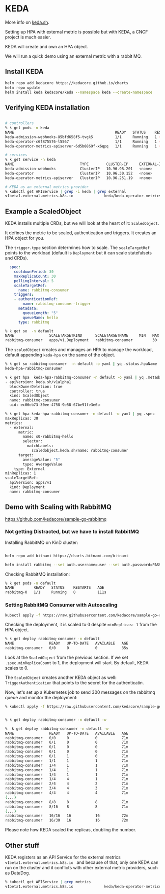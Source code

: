 # KEDA

More info on [keda.sh](keda.sh).

Setting up HPA with external metric is possible but with KEDA, a CNCF project is much easier.

KEDA will create and own an HPA object.

We will run a quick demo using an external metric with a rabbit MQ.


## Install KEDA

```sh
helm repo add kedacore https://kedacore.github.io/charts
helm repo update
helm install keda kedacore/keda --namespace keda --create-namespace
```

## Verifying KEDA installation

```sh

# controllers
% k get pods -n keda
NAME                                              READY   STATUS    RESTARTS       AGE
keda-admission-webhooks-85bfd658f5-tvgk5          1/1     Running   1 (4m5s ago)   4m17s
keda-operator-c6f875576-l5567                     1/1     Running   1 (4m8s ago)   4m17s
keda-operator-metrics-apiserver-6d5b8869f-x6qpq   1/1     Running   1 (4m2s ago)   4m17s

# services
% k get service -n keda
NAME                              TYPE        CLUSTER-IP     EXTERNAL-IP   PORT(S)            AGE
keda-admission-webhooks           ClusterIP   10.96.98.201   <none>        443/TCP            4m29s
keda-operator                     ClusterIP   10.96.30.152   <none>        9666/TCP           4m29s
keda-operator-metrics-apiserver   ClusterIP   10.96.251.19   <none>        443/TCP,8080/TCP   4m29s

# KEDA as an external metrics provider
% kubectl get APIService | grep -i keda | grep external
v1beta1.external.metrics.k8s.io              keda/keda-operator-metrics-apiserver   True        4m47s

```

## Example a ScaledObject

KEDA installs multiple CRDs, but we will look at the heart of it: `ScaledObject`.

It defines the metric to be scaled, authentication and triggers. It creates an HPA object for you.

The `trigger.type` section determines how to scale. The `scaleTargetRef` points to the workload (default is `Deployment` but it can scale statefulsets and CRDs).

```yaml
  spec:
    cooldownPeriod: 30
    maxReplicaCount: 30
    pollingInterval: 5
    scaleTargetRef:
      name: rabbitmq-consumer
    triggers:
    - authenticationRef:
        name: rabbitmq-consumer-trigger
      metadata:
        queueLength: "5"
        queueName: hello
      type: rabbitmq
```

```sh
% k get so  -n default        
NAME                SCALETARGETKIND      SCALETARGETNAME     MIN   MAX   TRIGGERS   AUTHENTICATION              READY   ACTIVE   FALLBACK   PAUSED    AGE
rabbitmq-consumer   apps/v1.Deployment   rabbitmq-consumer         30    rabbitmq   rabbitmq-consumer-trigger   True    False    Unknown    Unknown   4m13s

```

The `scaledObject` creates and manages an HPA to manage the workload, default appending `keda-hpa` on the same of the object.

```sh
% k get so rabbitmq-consumer  -n default -o yaml | yq .status.hpaName
keda-hpa-rabbitmq-consumer
```

```sh
% k get hpa  keda-hpa-rabbitmq-consumer -n default -o yaml | yq .metadata.ownerReferences
- apiVersion: keda.sh/v1alpha1
  blockOwnerDeletion: true
  controller: true
  kind: ScaledObject
  name: rabbitmq-consumer
  uid: ec06eb73-30ee-4758-9e58-67be91fe3e6b
```

```sh
% k get hpa keda-hpa-rabbitmq-consumer -n default -o yaml | yq .spec                    
maxReplicas: 30
metrics:
  - external:
      metric:
        name: s0-rabbitmq-hello
        selector:
          matchLabels:
            scaledobject.keda.sh/name: rabbitmq-consumer
      target:
        averageValue: "5"
        type: AverageValue
    type: External
minReplicas: 1
scaleTargetRef:
  apiVersion: apps/v1
  kind: Deployment
  name: rabbitmq-consumer
```

## Demo with Scaling with RabbitMQ

https://github.com/kedacore/sample-go-rabbitmq


### Not getting Distracted, but we have to install RabbitMQ

Installing RabbitMQ on KinD cluster:

```sh

helm repo add bitnami https://charts.bitnami.com/bitnami

helm install rabbitmq --set auth.username=user --set auth.password=PASSWORD --set volumePermissions.enabled=true bitnami/rabbitmq  --namespace default --wait

```

Checking RabbitMQ installation:

```sh
% k get pods -n default
NAME         READY   STATUS    RESTARTS   AGE
rabbitmq-0   1/1     Running   0          111s
```


### Setting RabbitMQ Consumer with Autoscaling

```sh
kubectl apply -f https://raw.githubusercontent.com/kedacore/sample-go-rabbitmq/main/deploy/deploy-consumer.yaml -n default

```

Checking the deployment, it is scaled to 0 despite `minReplicas: 1` from the HPA object.

```sh
% k get deploy rabbitmq-consumer -n default
NAME                READY   UP-TO-DATE   AVAILABLE   AGE
rabbitmq-consumer   0/0     0            0           35s
```

Look at the `ScaledObject` from the previous section. If we set `.spec.minReplicaCount` to 1, the deployment will start. By default, KEDA scales to 0.

The `ScaledObject` creates another KEDA object as well: `TriggerAuthentication` that points to the secret for the authenticatin.


Now, let's set up a Kubernetes job to send 300 messages on the rabbitmq queue and monitor the deployment:

```sh
% kubectl apply -f https://raw.githubusercontent.com/kedacore/sample-go-rabbitmq/main/deploy/deploy-publisher-job.yaml


% k get deploy rabbitmq-consumer -n default -w

%  k get deploy rabbitmq-consumer -n default -w
NAME                READY   UP-TO-DATE   AVAILABLE   AGE
rabbitmq-consumer   0/0     0            0           71m
rabbitmq-consumer   0/1     0            0           71m
rabbitmq-consumer   0/1     0            0           71m
rabbitmq-consumer   0/1     0            0           71m
rabbitmq-consumer   0/1     1            0           71m
rabbitmq-consumer   1/1     1            1           71m
rabbitmq-consumer   1/4     1            1           71m
rabbitmq-consumer   1/4     1            1           71m
rabbitmq-consumer   1/4     1            1           71m
rabbitmq-consumer   1/4     4            1           71m
rabbitmq-consumer   2/4     4            2           71m
rabbitmq-consumer   3/4     4            3           71m
rabbitmq-consumer   4/4     4            4           71m
(...)
rabbitmq-consumer   8/8     8            8           71m
rabbitmq-consumer   8/16    8            8           71m
(...)
rabbitmq-consumer   16/16   16           16          72m
rabbitmq-consumer   16/30   16           16          72m
```

Please note how KEDA scaled the replicas, doubling the number.

## Other stuff

KEDA registers as an API Service for the external metrics `v1beta1.external.metrics.k8s.io ` and because of that, only one KEDA can run on the cluster and it conflicts with other external metric providers, such as DataDog.

```sh                                                
% kubectl get APIService | grep metrics
v1beta1.external.metrics.k8s.io              keda/keda-operator-metrics-apiserver   True        2m21s         keda/keda-operator-metrics-apiserver   False (MissingEndpoints)   13s
```